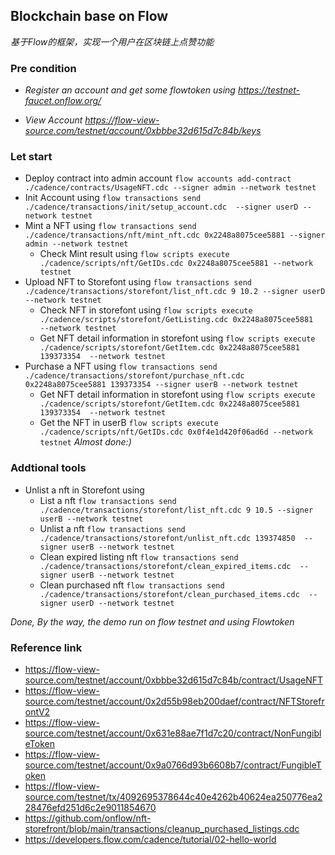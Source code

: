 ## Blockchain base on Flow
*基于Flow的框架，实现一个用户在区块链上点赞功能*
### Pre condition
- *Register an account and get some flowtoken using https://testnet-faucet.onflow.org/*

- *View Account https://flow-view-source.com/testnet/account/0xbbbe32d615d7c84b/keys*

### Let start
- Deploy contract into admin account ```flow accounts add-contract ./cadence/contracts/UsageNFT.cdc --signer admin --network testnet```
- Init Account using ```flow transactions send ./cadence/transactions/init/setup_account.cdc  --signer userD --network testnet```
- Mint a NFT using ```flow transactions send ./cadence/transactions/nft/mint_nft.cdc 0x2248a8075cee5881 --signer admin --network testnet```
    - Check Mint result using ```flow scripts execute ./cadence/scripts/nft/GetIDs.cdc 0x2248a8075cee5881 --network testnet```
- Upload NFT to Storefont using ```flow transactions send ./cadence/transactions/storefont/list_nft.cdc 9 10.2 --signer userD --network testnet```
    - Check NFT in storefont using ```flow scripts execute ./cadence/scripts/storefont/GetListing.cdc 0x2248a8075cee5881  --network testnet  ```
    - Get NFT detail information in storefont using ```flow scripts execute ./cadence/scripts/storefont/GetItem.cdc 0x2248a8075cee5881 139373354  --network testnet ```
- Purchase a NFT using ```flow transactions send ./cadence/transactions/storefont/purchase_nft.cdc  0x2248a8075cee5881 139373354 --signer userB --network testnet```
    - Get NFT detail information in storefont using ```flow scripts execute ./cadence/scripts/storefont/GetItem.cdc 0x2248a8075cee5881 139373354  --network testnet ```
    - Get the NFT in userB ```flow scripts execute ./cadence/scripts/nft/GetIDs.cdc 0x0f4e1d420f06ad6d --network testnet```
*Almost done:)*

### Addtional tools
- Unlist a nft in Storefont using
    - List a nft ```flow transactions send ./cadence/transactions/storefont/list_nft.cdc 9 10.5 --signer userB --network testnet```
    - Unlist a nft ```flow transactions send ./cadence/transactions/storefont/unlist_nft.cdc 139374850  --signer userB --network testnet```
    - Clean expired listing nft ```flow transactions send ./cadence/transactions/storefont/clean_expired_items.cdc  --signer userB --network testnet```
    - Clean purchased nft ```flow transactions send ./cadence/transactions/storefont/clean_purchased_items.cdc  --signer userD --network testnet```


*Done, By the way, the demo run on flow testnet and using Flowtoken*

### Reference link
- <https://flow-view-source.com/testnet/account/0xbbbe32d615d7c84b/contract/UsageNFT>
- <https://flow-view-source.com/testnet/account/0x2d55b98eb200daef/contract/NFTStorefrontV2>
- <https://flow-view-source.com/testnet/account/0x631e88ae7f1d7c20/contract/NonFungibleToken>
- <https://flow-view-source.com/testnet/account/0x9a0766d93b6608b7/contract/FungibleToken>
- <https://flow-view-source.com/testnet/tx/4092695378644c40e4262b40624ea250776ea228476efd251d6c2e9011854670>
- <https://github.com/onflow/nft-storefront/blob/main/transactions/cleanup_purchased_listings.cdc>
- <https://developers.flow.com/cadence/tutorial/02-hello-world>




